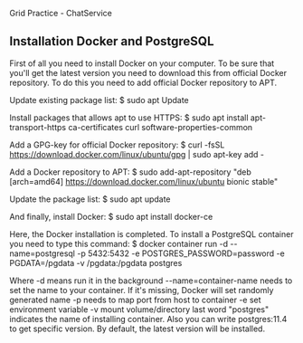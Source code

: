Grid Practice - ChatService

Installation Docker and PostgreSQL
----------------------------------

First of all you need to install Docker on your computer. To be sure that you'll
get the latest version you need to download this from official Docker repository.
To do this you need to add official Docker repository to APT.

Update existing package list:
$ sudo apt Update

Install packages that allows apt to use HTTPS:
$ sudo apt install apt-transport-https ca-certificates curl software-properties-common

Add a GPG-key for official Docker repository:
$ curl -fsSL https://download.docker.com/linux/ubuntu/gpg | sudo apt-key add -

Add a Docker repository to APT:
$ sudo add-apt-repository "deb [arch=amd64] https://download.docker.com/linux/ubuntu bionic stable"

Update the package list:
$ sudo apt update

And finally, install Docker:
$ sudo apt install docker-ce

Here, the Docker installation is completed. To install a PostgreSQL container
you need to type this command:
$ docker container run -d --name=postgresql -p 5432:5432 -e POSTGRES_PASSWORD=password -e PGDATA=/pgdata -v /pgdata:/pgdata postgres

Where -d means run it in the background
--name=container-name needs to set the name to your container. If it's  missing, Docker will set randomly generated name
-p needs to map port from host to container
-e set environment variable
-v mount volume/directory
last word "postgres" indicates the name of installing container. Also you can write postgres:11.4 to get specific version. By default, the latest version will be installed.
